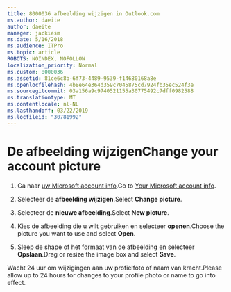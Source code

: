 ```yaml
---
title: 8000036 afbeelding wijzigen in Outlook.com
ms.author: daeite
author: daeite
manager: jackiesm
ms.date: 5/16/2018
ms.audience: ITPro
ms.topic: article
ROBOTS: NOINDEX, NOFOLLOW
localization_priority: Normal
ms.custom: 8000036
ms.assetid: 81ce6c8b-6f73-4489-9539-f14680168a8e
ms.openlocfilehash: 4b8e64e364d359c7045875cd7924fb35ec524f3e
ms.sourcegitcommit: 03a156a9c9740521155a30775492c7dff0982588
ms.translationtype: MT
ms.contentlocale: nl-NL
ms.lasthandoff: 03/22/2019
ms.locfileid: "30781992"
---
```

# <a name="change-your-account-picture"></a><span data-ttu-id="57b7f-102">De afbeelding wijzigen</span><span class="sxs-lookup"><span data-stu-id="57b7f-102">Change your account picture</span></span>

1. <span data-ttu-id="57b7f-103">Ga naar [uw Microsoft account info](https://go.microsoft.com/fwlink/p/?linkid=860841).</span><span class="sxs-lookup"><span data-stu-id="57b7f-103">Go to [Your Microsoft account info](https://go.microsoft.com/fwlink/p/?linkid=860841).</span></span>
    
2. <span data-ttu-id="57b7f-104">Selecteer de **afbeelding wijzigen**.</span><span class="sxs-lookup"><span data-stu-id="57b7f-104">Select **Change picture**.</span></span> 
    
3. <span data-ttu-id="57b7f-105">Selecteer de **nieuwe afbeelding**.</span><span class="sxs-lookup"><span data-stu-id="57b7f-105">Select **New picture**.</span></span> 
    
4. <span data-ttu-id="57b7f-106">Kies de afbeelding die u wilt gebruiken en selecteer **openen**.</span><span class="sxs-lookup"><span data-stu-id="57b7f-106">Choose the picture you want to use and select **Open**.</span></span> 
    
5. <span data-ttu-id="57b7f-107">Sleep de shape of het formaat van de afbeelding en selecteer **Opslaan**.</span><span class="sxs-lookup"><span data-stu-id="57b7f-107">Drag or resize the image box and select **Save**.</span></span> 
    
<span data-ttu-id="57b7f-108">Wacht 24 uur om wijzigingen aan uw profielfoto of naam van kracht.</span><span class="sxs-lookup"><span data-stu-id="57b7f-108">Please allow up to 24 hours for changes to your profile photo or name to go into effect.</span></span>
  

